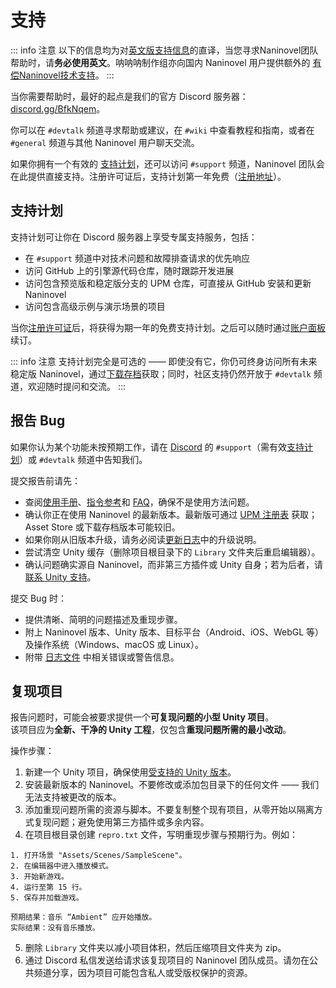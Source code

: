 # 支持

::: info 注意
以下的信息均为对[英文版支持信息](/support/)的直译，当您寻求Naninovel团队帮助时，请**务必使用英文**。呐呐呐制作组亦向国内 Naninovel 用户提供额外的 [有偿Naninovel技术支持](https://nanana.cn/article/support)。
:::

当你需要帮助时，最好的起点是我们的官方 Discord 服务器：[discord.gg/BfkNqem](https://discord.gg/BfkNqem)。

你可以在 `#devtalk` 频道寻求帮助或建议，在 `#wiki` 中查看教程和指南，或者在 `#general` 频道与其他 Naninovel 用户聊天交流。

如果你拥有一个有效的 [支持计划](/support/#support-plan)，还可以访问 `#support` 频道，Naninovel 团队会在此提供直接支持。注册许可证后，支持计划第一年免费（[注册地址](https://account.naninovel.com)）。

## 支持计划

支持计划可让你在 Discord 服务器上享受专属支持服务，包括：

- 在 `#support` 频道中对技术问题和故障排查请求的优先响应  
- 访问 GitHub 上的引擎源代码仓库，随时跟踪开发进展  
- 访问包含预览版和稳定版分支的 UPM 仓库，可直接从 GitHub 安装和更新 Naninovel  
- 访问包含高级示例与演示场景的项目  

当你[注册许可证](https://account.naninovel.com)后，将获得为期一年的免费支持计划。之后可以随时通过[账户面板](https://account.naninovel.com/support)续订。

::: info 注意
支持计划完全是可选的 —— 即使没有它，你仍可终身访问所有未来稳定版 Naninovel，通过[下载存档](https://account.naninovel.com/download)获取；同时，社区支持仍然开放于 `#devtalk` 频道，欢迎随时提问和交流。
:::

## 报告 Bug

如果你认为某个功能未按预期工作，请在 [Discord](https://discord.gg/BfkNqem) 的 `#support`（需有效[支持计划](/support/#support-plan)）或 `#devtalk` 频道中告知我们。

提交报告前请先：

- 查阅[使用手册](/guide/)、[指令参考](/api/)和 [FAQ](/faq/)，确保不是使用方法问题。  
- 确认你正在使用 Naninovel 的最新版本。最新版可通过 [UPM 注册表](/guide/getting-started#install-from-github) 获取；Asset Store 或下载存档版本可能较旧。  
- 如果你刚从旧版本升级，请务必阅读[更新日志](/releases/)中的升级说明。  
- 尝试清空 Unity 缓存（删除项目根目录下的 `Library` 文件夹后重启编辑器）。  
- 确认问题确实源自 Naninovel，而非第三方插件或 Unity 自身；若为后者，请[联系 Unity 支持](https://unity.com/support-services)。

提交 Bug 时：

- 提供清晰、简明的问题描述及重现步骤。  
- 附上 Naninovel 版本、Unity 版本、目标平台（Android、iOS、WebGL 等）及操作系统（Windows、macOS 或 Linux）。  
- 附带 [日志文件](https://docs.unity3d.com/Manual/LogFiles.html) 中相关错误或警告信息。

## 复现项目

报告问题时，可能会被要求提供一个**可复现问题的小型 Unity 项目**。  
该项目应为**全新、干净的 Unity 工程**，仅包含**重现问题所需的最小改动**。

操作步骤：

1. 新建一个 Unity 项目，确保使用[受支持的 Unity 版本](/guide/compatibility#unity-version)。  
2. 安装最新版本的 Naninovel。不要修改或添加包目录下的任何文件 —— 我们无法支持被更改的版本。  
3. 添加重现问题所需的资源与脚本。不要复制整个现有项目，从零开始以隔离方式复现问题；避免使用第三方插件或多余内容。  
4. 在项目根目录创建 `repro.txt` 文件，写明重现步骤与预期行为。例如：  
```
1. 打开场景 "Assets/Scenes/SampleScene"。
2. 在编辑器中进入播放模式。
3. 开始新游戏。
4. 运行至第 15 行。
5. 保存并加载游戏。

预期结果：音乐 “Ambient” 应开始播放。
实际结果：没有音乐播放。
```
5. 删除 `Library` 文件夹以减小项目体积，然后压缩项目文件夹为 zip。  
6. 通过 Discord 私信发送给请求该复现项目的 Naninovel 团队成员。请勿在公共频道分享，因为项目可能包含私人或受版权保护的资源。
